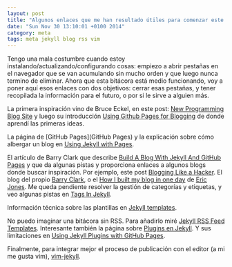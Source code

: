 ```yaml
---
layout: post
title: "Algunos enlaces que me han resultado útiles para comenzar este sitio"
date: "Sun Nov 30 13:10:01 +0100 2014"
category: meta
tags: meta jekyll blog rss vim
---
```


Tengo una mala costumbre cuando estoy instalando/actualizando/configurando cosas: empiezo a abrir pestañas en el navegador que se van acumulando sin mucho orden y que luego nunca termino de eliminar.
Ahora que esta bitácora está medio funcionando, voy a poner aquí esos enlaces con dos objetivos: cerrar esas pestañas, y tener recopilada la información para el futuro, o por si le sirve a alguien más.

La primera inspiración vino de Bruce Eckel, en este post: [New Programming Blog Site](http://bruceeckel.github.io/2014/11/17/new-programming-blog-site/) y luego su introducción [Using Github Pages for Blogging](http://bruceeckel.github.io/2014/11/19/using-github-pages/) de donde aprendí las primeras ideas.

La página de [GitHub Pages](GitHub Pages) y la explicación sobre cómo albergar un blog en [Using Jekyll with Pages](https://help.github.com/articles/using-jekyll-with-pages/).

El artículo de Barry Clark que describe [Build A Blog With Jekyll And GitHub Pages](http://www.smashingmagazine.com/2014/08/01/build-blog-jekyll-github-pages/) y que da algunas pistas y proporciona enlaces a algunos blogs donde buscar inspiración. Por ejemplo, este post [Blogging Like a Hacker](http://tom.preston-werner.com/2008/11/17/blogging-like-a-hacker.html).
El blog del propio [Barry Clark](http://www.barryclark.co/), o el [How I built my blog in one day](http://erjjones.github.io/blog/How-I-built-my-blog-in-one-day/) de [Eric Jones](http://erjjones.github.io/). Me queda pendiente resolver la gestión de categorías y etiquetas, y veo algunas pistas en [Tags In Jekyll](http://charliepark.org/tags-in-jekyll/). 


Información técnica sobre las plantillas en [Jekyll templates](http://jekyllrb.com/docs/templates/).

No puedo imaginar una bitácora sin RSS. Para añadirlo miré [Jekyll RSS Feed Templates](https://github.com/snaptortoise/jekyll-rss-feeds). Interesante también la página sobre [Plugins en Jekyll](http://jekyllrb.com/docs/plugins/). Y sus limitaciones en [Using Jekyll Plugins with GitHub Pages](https://help.github.com/articles/using-jekyll-plugins-with-github-pages/). 

Finalmente, para integrar mejor el proceso de publicación con el editor (a mi me gusta vim), [vim-jekyll](https://github.com/parkr/vim-jekyll). 

